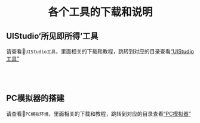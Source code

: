 <h1 align="center"> 各个工具的下载和说明 </h1>

## UIStudio‘所见即所得’工具
请查看📁`UIStudio工具`，里面相关的下载和教程，跳转到对应的目录查看[“UIStudio工具”](./UIStudio工具/)
<br>
<br>
<br>
<br>

## PC模拟器的搭建
请查看📁`PC模拟环境`，里面相关的下载和教程，跳转到对应的目录查看[“PC模拟器”](./PC模拟环境/)
